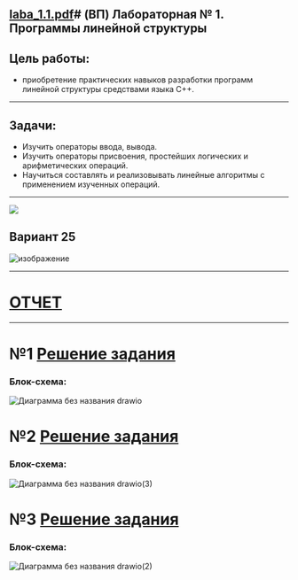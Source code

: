 [laba_1.1.pdf](https://github.com/user-attachments/files/16967562/laba_1.1.pdf)# (ВП) Лабораторная № 1. Программы линейной структуры
-----------

## Цель работы: 
* приобретение практических навыков разработки
программ линейной структуры средствами языка С++.
-----------
## Задачи:
* Изучить операторы ввода, вывода.
* Изучить операторы присвоения, простейших логических и
арифметических операций.
* Научиться составлять и реализовывать линейные алгоритмы
с применением изученных операций.
-----------
<img src="https://i.giphy.com/media/v1.Y2lkPTc5MGI3NjExcmFvNWkwam9lNmxubDJvNnM1NnU0bnJzczNrc2U4Z3NlemlzNnV5YiZlcD12MV9pbnRlcm5hbF9naWZfYnlfaWQmY3Q9Zw/rhZr8u3cvxe0ksf1ej/giphy.gif"></img>
## Вариант 25 
![изображение](https://github.com/user-attachments/assets/5e994f2a-b5ef-4436-9810-dbfea04bc7ed)

-----------
# [ОТЧЕТ](https://github.com/user-attachments/files/16967565/laba_1.1.pdf)
-----------
# №1 [Решение задания](https://github.com/Ms1black/lab_1/blob/master/lab_1/1.cpp)
### Блок-схема:
![Диаграмма без названия drawio](https://github.com/user-attachments/assets/4ee8bbc3-4c25-473f-90b5-996ef185ddcf)

# №2 [Решение задания](https://github.com/Ms1black/lab_1/blob/master/lab_1/2.cpp)
### Блок-схема:
![Диаграмма без названия drawio(3)](https://github.com/user-attachments/assets/d569676d-9ae8-4e42-9637-c504d53a328c)

# №3 [Решение задания](https://github.com/Ms1black/lab_1/blob/master/lab_1/3.cpp)
### Блок-схема:
![Диаграмма без названия drawio(2)](https://github.com/user-attachments/assets/bd387514-4f6b-474c-94ea-e10c098ec443)


